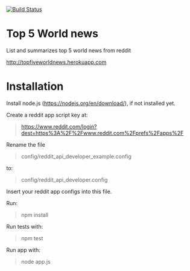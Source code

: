 [![Build Status](https://travis-ci.org/EduardoCopat/topFiveWorldNews.svg?branch=master)](https://travis-ci.org/EduardoCopat/topFiveWorldNews)

# Top 5 World news

List and summarizes top 5 world news from reddit

http://topfiveworldnews.herokuapp.com

# Installation

Install node.js (https://nodejs.org/en/download/), if not installed yet.

Create a reddit app script key at:

>https://www.reddit.com/login?dest=https%3A%2F%2Fwww.reddit.com%2Fprefs%2Fapps%2F

Rename the file

>config/reddit_api_developer_example.config

to:

>config/reddit_api_developer.config

Insert your reddit app configs into this file.

Run:

> npm install

Run tests with:

> npm test

Run app with:

> node app.js